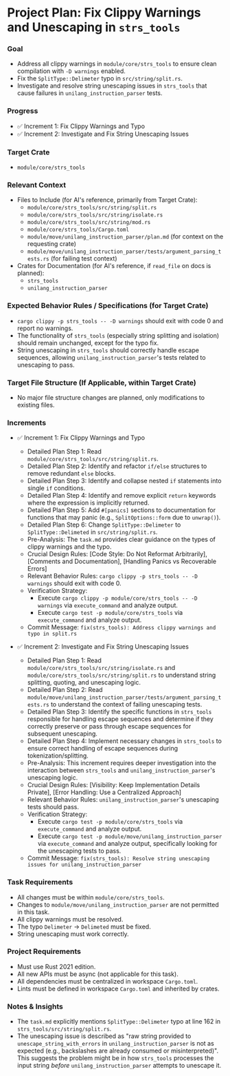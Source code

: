 # Project Plan: Fix Clippy Warnings and Unescaping in `strs_tools`

### Goal
*   Address all clippy warnings in `module/core/strs_tools` to ensure clean compilation with `-D warnings` enabled.
*   Fix the `SplitType::Delimeter` typo in `src/string/split.rs`.
*   Investigate and resolve string unescaping issues in `strs_tools` that cause failures in `unilang_instruction_parser` tests.

### Progress
*   ✅ Increment 1: Fix Clippy Warnings and Typo
*   ✅ Increment 2: Investigate and Fix String Unescaping Issues

### Target Crate
*   `module/core/strs_tools`

### Relevant Context
*   Files to Include (for AI's reference, primarily from Target Crate):
    *   `module/core/strs_tools/src/string/split.rs`
    *   `module/core/strs_tools/src/string/isolate.rs`
    *   `module/core/strs_tools/src/string/mod.rs`
    *   `module/core/strs_tools/Cargo.toml`
    *   `module/move/unilang_instruction_parser/plan.md` (for context on the requesting crate)
    *   `module/move/unilang_instruction_parser/tests/argument_parsing_tests.rs` (for failing test context)
*   Crates for Documentation (for AI's reference, if `read_file` on docs is planned):
    *   `strs_tools`
    *   `unilang_instruction_parser`

### Expected Behavior Rules / Specifications (for Target Crate)
*   `cargo clippy -p strs_tools -- -D warnings` should exit with code 0 and report no warnings.
*   The functionality of `strs_tools` (especially string splitting and isolation) should remain unchanged, except for the typo fix.
*   String unescaping in `strs_tools` should correctly handle escape sequences, allowing `unilang_instruction_parser`'s tests related to unescaping to pass.

### Target File Structure (If Applicable, within Target Crate)
*   No major file structure changes are planned, only modifications to existing files.

### Increments

*   ✅ Increment 1: Fix Clippy Warnings and Typo
    *   Detailed Plan Step 1: Read `module/core/strs_tools/src/string/split.rs`.
    *   Detailed Plan Step 2: Identify and refactor `if/else` structures to remove redundant `else` blocks.
    *   Detailed Plan Step 3: Identify and collapse nested `if` statements into single `if` conditions.
    *   Detailed Plan Step 4: Identify and remove explicit `return` keywords where the expression is implicitly returned.
    *   Detailed Plan Step 5: Add `#[panics]` sections to documentation for functions that may panic (e.g., `SplitOptions::form` due to `unwrap()`).
    *   Detailed Plan Step 6: Change `SplitType::Delimeter` to `SplitType::Delimeted` in `src/string/split.rs`.
    *   Pre-Analysis: The `task.md` provides clear guidance on the types of clippy warnings and the typo.
    *   Crucial Design Rules: [Code Style: Do Not Reformat Arbitrarily], [Comments and Documentation], [Handling Panics vs Recoverable Errors]
    *   Relevant Behavior Rules: `cargo clippy -p strs_tools -- -D warnings` should exit with code 0.
    *   Verification Strategy:
        *   Execute `cargo clippy -p module/core/strs_tools -- -D warnings` via `execute_command` and analyze output.
        *   Execute `cargo test -p module/core/strs_tools` via `execute_command` and analyze output.
    *   Commit Message: `fix(strs_tools): Address clippy warnings and typo in split.rs`

*   ✅ Increment 2: Investigate and Fix String Unescaping Issues
    *   Detailed Plan Step 1: Read `module/core/strs_tools/src/string/isolate.rs` and `module/core/strs_tools/src/string/split.rs` to understand string splitting, quoting, and unescaping logic.
    *   Detailed Plan Step 2: Read `module/move/unilang_instruction_parser/tests/argument_parsing_tests.rs` to understand the context of failing unescaping tests.
    *   Detailed Plan Step 3: Identify the specific functions in `strs_tools` responsible for handling escape sequences and determine if they correctly preserve or pass through escape sequences for subsequent unescaping.
    *   Detailed Plan Step 4: Implement necessary changes in `strs_tools` to ensure correct handling of escape sequences during tokenization/splitting.
    *   Pre-Analysis: This increment requires deeper investigation into the interaction between `strs_tools` and `unilang_instruction_parser`'s unescaping logic.
    *   Crucial Design Rules: [Visibility: Keep Implementation Details Private], [Error Handling: Use a Centralized Approach]
    *   Relevant Behavior Rules: `unilang_instruction_parser`'s unescaping tests should pass.
    *   Verification Strategy:
        *   Execute `cargo test -p module/core/strs_tools` via `execute_command` and analyze output.
        *   Execute `cargo test -p module/move/unilang_instruction_parser` via `execute_command` and analyze output, specifically looking for the unescaping tests to pass.
    *   Commit Message: `fix(strs_tools): Resolve string unescaping issues for unilang_instruction_parser`

### Task Requirements
*   All changes must be within `module/core/strs_tools`.
*   Changes to `module/move/unilang_instruction_parser` are not permitted in this task.
*   All clippy warnings must be resolved.
*   The typo `Delimeter` -> `Delimeted` must be fixed.
*   String unescaping must work correctly.

### Project Requirements
*   Must use Rust 2021 edition.
*   All new APIs must be async (not applicable for this task).
*   All dependencies must be centralized in workspace `Cargo.toml`.
*   Lints must be defined in workspace `Cargo.toml` and inherited by crates.

### Notes & Insights
*   The `task.md` explicitly mentions `SplitType::Delimeter` typo at line 162 in `strs_tools/src/string/split.rs`.
*   The unescaping issue is described as "raw string provided to `unescape_string_with_errors` in `unilang_instruction_parser` is not as expected (e.g., backslashes are already consumed or misinterpreted)". This suggests the problem might be in how `strs_tools` processes the input string *before* `unilang_instruction_parser` attempts to unescape it.